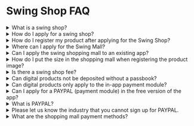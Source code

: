 # Swing Shop FAQ

<details>

<summary>What is a swing shop?</summary>

Swing Shop is a shopping mall app creation service that allows anyone to easily and conveniently create their own shopping mall app!! Is.

You can easily apply for a shopping mall, and you can use the mall service for free without the cost of development, construction, etc.

◆You can use the swing shop for free without any production cost.

◆Easy operation management such as product registration and management is possible.

◆By establishing a payment system, I can implement the same function as a real shopping mall.

◆If you have a swing app that you have already created, you can use the swing shop function by linking it to the existing app.

◆ The swing shop can also be modified and updated by the user from time to time and provides all the necessary tools for operation.

◆ Functions provided by Swing2App – Marketing uses such as pushes, pop-ups, etc. are all available.

</details>

<details>

<summary>How do I apply for a swing shop?</summary>

You can apply for the swing shopping mall **Swing Homepage Manager – My Menu – Swing Store menu.**

**Enter the store name and email address of the person in charge and select the Activate button.**

**As soon as the application is completed, the \[Swing Shop] menu is created on the app operation page.**

When the app is finished and the app is commercialized, you can purchase a paid app subscription and change it to 'Use'.

Swing shop applications do not have a separate examination or approval, so you can use the swing shop menu right away as soon as you apply.

<img src="https://s.w.org/images/core/emoji/11/svg/25b6.svg" alt="▶" data-size="line"> **** [<mark style="color:blue;">Learn more about how to apply for the swing shop</mark>](../manual/swingshop/swingshop-apply.md)<mark style="color:blue;"></mark>

</details>

<details>

<summary>How do I register my product after applying for the Swing Shop?</summary>

When a swing shop is applied, a swing shop menu is created on the app manager page.

From the swing shop menu, you can go into Product Management and register the product after registering the category.

The method depends on which product you want to register, so please look at the product registration manual provided by the Swing to App and work on it.&#x20;

<mark style="color:blue;">1)</mark> [<mark style="color:blue;">Register a physical product</mark> ](../manual/swingshop/registration.md)<mark style="color:blue;"></mark>

<mark style="color:blue;">2)</mark> [<mark style="color:blue;">Register the reservation product - Date reservation product</mark> ](../manual/swingshop/reservationproduct.md)<mark style="color:blue;"></mark>

<mark style="color:blue;">3)</mark> [<mark style="color:blue;">Register the reservation product - Date & time reservation product</mark> ](../manual/swingshop/timereservation-product.md)<mark style="color:blue;"></mark>

<mark style="color:blue;">4)</mark> [<mark style="color:blue;">Register Digital Product-PDF File</mark> ](../manual/swingshop/digital-pdf.md)<mark style="color:blue;"></mark>

<mark style="color:blue;">5)</mark> [<mark style="color:blue;">Register Digital Product-</mark>permission change](../manual/swingshop/authorized-sales.md)

<mark style="color:blue;">6)</mark> [<mark style="color:blue;">Register digital products-video files</mark> ](../manual/swingshop/videofiles-registration.md)<mark style="color:blue;"></mark>

<mark style="color:blue;">7)</mark> [<mark style="color:blue;">Digital Product-Coupon Registration</mark>](../manual/swingshop/coupon-registration.md)<mark style="color:blue;"></mark>

</details>

<details>

<summary>Where can I apply for the Swing Mall?</summary>

Swing shopping mall can be applied on the app manager page > **My Menu – Swing Store menu.** The shopping mall service-payment module is applied by selecting **Activate/Deactivate option.**&#x20;

<mark style="color:blue;">****</mark>[<mark style="color:blue;">**\[Go to apply for shopping mall service\]**</mark>](https://www.swing2app.com/view/swing\_shop\_apply)<mark style="color:blue;">****</mark>

</details>

<details>

<summary>Can I apply the swing shopping mall to an existing app?</summary>

Yes, it is applicable. The swing shopping mall can be used by applying from my menu.

You can select an existing app and apply a shopping mall to that app to use it.

So instead of having to create a new app, you can apply the shopping mall function to your existing app and use it.

</details>

<details>

<summary>How do I put the size in the shopping mall when registering the product image?</summary>

There is no recommended size when registering the product.

The product image is automatically corrected to the image size to fit the horizontal size of the mobile phone.

</details>

<details>

<summary>Is there a swing shop fee?</summary>

The swing shop feature is free to use, and there is no charge to use the mall.&#x20;

</details>

<details>

<summary>Can digital products not be deposited without a passbook?</summary>

If you sell digital products - PDFs, coupons, video files, permissions, etc. in the app, you must apply the in-app payment module and you will not be able to make a passless deposit.

In addition, regular card payments are not allowed by the store, so if you sell digital products, you will need to develop an in-app payment module provided by Apple and Google and apply it to your app.

Cashless deposits, unlike card payments, do not know when the user made the deposit and when it was paid.

You have to make a payment and put the product in right away (there is a period of use, etc.), but it is difficult for the manager to manage everything.

And this method is a payment system that is not allowed in stores either.

In the case of digital products, we do not approve them without a separate electronic payment because we are trading invisible products.

Even in the swing shop, if you make a passless deposit, you will not be able to apply.

It's hard to do in-app, and if you only have to make a passless deposit into the product!!

Instead of using the swing shop, you can write down the deposit account number on the bulletin board or announcement and use it as a way to receive separate deposits from users.

However, please note that the app of the content (how you get paid by listing your account number on the bulletin board) is not available on the App Store!

</details>

<details>

<summary>Can digital products only apply to the in-app payment module?</summary>

Yes yes.

In accordance with the App Store and Play Store payment policies, if the app sells digital goods (intangible services such as coupons, permissions, files, etc.) except physical products, the general electronic payment system (card payment, passless deposit) including the Pay App is not applicable.

(Even if you can sign up for the Pay App, the Store won't allow it.)

Therefore, if you plan to launch an app that applies digital products, you should not apply an electronic payment system such as a pay app, but rather develop and apply the in-app payment module provided by Apple and Google separately to your app.&#x20;

\-Please use the inquiry board ([<mark style="color:blue;">http://www.swing2app.co.kr/view/service\_qa</mark>](https://www.swing2app.com/view/service\_qa)) for in-app consultation, and live chat during business hours.

\- In-app requires development work, and development costs vary depending on the volume inside the app. Cost guidance is available after the consultation.

</details>

<details>

<summary>Can I apply for a PAYPAL (payment module) in the free version of the app?</summary>

Swing Shop access is also available in the free version of the app.

However, **when you apply for a PAYPAL(applying the actual payment module), you can only apply for the paid version of the app.**

In other words, when you check the payment service as 'unused', you can use all the free versions\*\*, and when you check 'Use', you can only apply for the paid version of the app.\*\*

When you use the payment service (PAYPAL application), it is commercialized, so it can only be applied to the paid version of the app.

</details>

<details>

<summary>What is PAYPAL?</summary>

PAYPAL is an electronic payment service agency that supports on/offline payment services.

Since it provides payment services such as online card payment, passless deposit, and mobile phone payment, there is a shopping mall function within the app, so when you need to make a payment, you must connect an electronic payment system (module) such as a PAYPAL.

Swing2App has partnered with PAYPAL to support payments by linking PAYPAL payment methods to apps created by Swing2App.

So if you're creating a shopping mall app, you'll need to sign up for a pay-per-store store.

When you apply your subscribed ID to the app, the app will be able to make the actual payment.

</details>

<details>

<summary>Please let us know the industry that you cannot sign up for PAYPAL.</summary>

Please check the industries that are not eligible for registration.

**\[Industries not eligible for registration]**

**1) When you make a payment in the form of cash, credit, and not in cash trading the product**

**2) Gambling, Illicit Trade**

**3) If at the time of checkout, the buyer and seller are not directly connected, but there is an intermediary dealer (remove the fee from the middle and provide the seller with the remaining amount)**

**4) If it is difficult to confirm the industry (product cannot be verified, the actual transaction path cannot be confirmed, sponsorship, funding, fundraising, etc.)**

**5) When selling content, if the content is a financial instrument such as securities, stocks, derivatives, etc.**

**6) Sell adult products, liquor, etc.**

**7) Mobile gift certificate sale, point charging product is not available**

**8) Business agency expenses (visa application agency, product purchase agency, etc.)**

</details>

<details>

<summary>What are the shopping mall payment methods?</summary>

Regular card payment, bank transfer, and micropayment (mobile phone payment) are standard.

</details>
